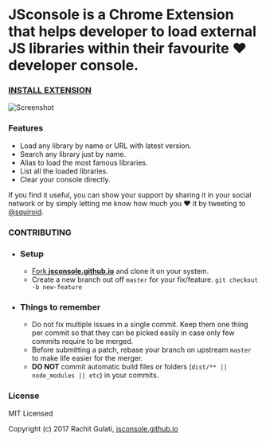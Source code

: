 **JSconsole** is a Chrome Extension that helps developer to load external JS libraries within their favourite ❤️ developer console.
======

### [INSTALL EXTENSION](https://jsconsole.github.io)


![Screenshot](/app/images/icon-128.png)

### Features

* Load any library by name or URL with latest version.
* Search any library just by name.
* Alias to load the most famous libraries.
* List all the loaded libraries.
* Clear your console directly.

If you find it useful, you can show your support by sharing it in your social network or by simply letting me know how much you ❤️ it by tweeting to [@squiroid](https://twitter.com/squiroid).

### CONTRIBUTING
- ### Setup
    - [Fork **jsconsole.github.io**](https://help.github.com/articles/fork-a-repo) and clone it on your system.
    -  Create a new branch out off `master` for your fix/feature. `git checkout -b new-feature`

- ### Things to remember
    - Do not fix multiple issues in a single commit. Keep them one thing per commit so that they can be picked easily in case only few commits require to be merged.
    - Before submitting a patch, rebase your branch on upstream `master` to make life easier for the merger.
    - **DO NOT** commit automatic build files or folders (`dist/** || node_modules || etc`) in your commits.

### License

MIT Licensed

Copyright (c) 2017 Rachit Gulati, [jsconsole.github.io](https://jsconsole.github.io)
